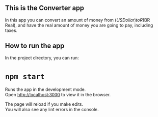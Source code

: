 ## This is the Converter app
In this app you can convert an amount of money from $(US Dollar) to R$(BR Real), and have the real amount of money you are going to pay, including taxes.  

## How to run the app

In the project directory, you can run:

# `npm start`

Runs the app in the development mode.<br />
Open [http://localhost:3000](http://localhost:3000) to view it in the browser.

The page will reload if you make edits.<br />
You will also see any lint errors in the console.


